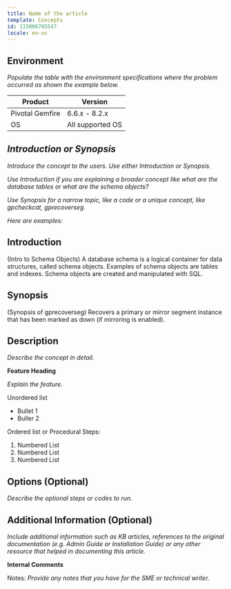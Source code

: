 ```yaml
---
title: Name of the article
template: Concepts
id: 115006785547 
locale: en-us
---
```


## Environment

*Populate the table with the environment specifications where the problem occurred as shown the example below.*

Product	| Version
--------|---------
Pivotal Gemfire |	6.6.x - 8.2.x
OS | All supported OS

## *Introduction or Synopsis*

*Introduce the concept to the users. Use either Introduction or Synopsis.*

*Use Introduction if you are explaining a broader concept like what are the database tables or what are the schema objects?*

*Use Synopsis for a narrow topic, like a code or a unique concept, like gpcheckcat, gprecoverseg.*

*Here are examples:*

## Introduction 

(Intro to Schema Objects)
A database schema is a logical container for data structures, called schema objects. Examples of schema objects are tables and indexes. Schema objects are created and manipulated with SQL.

## Synopsis

(Synopsis of gprecoverseg)
Recovers a primary or mirror segment instance that has been marked as down (if mirroring is enabled).

## Description

*Describe the concept in detail.*

 **Feature Heading**

*Explain the feature.*

Unordered list

*	Bullet 1
*	Buller 2

Ordered list or Procedural Steps:

1.	Numbered List
2.	Numbered List
3.	Numbered List

## Options (Optional)

*Describe the optional steps or codes to run.*

## Additional Information (Optional)

*Include additional information such as KB articles, references to the original documentation (e.g. Admin Guide or Installation Guide) or any other resource that helped in documenting this article.*

**Internal Comments**

Notes: *Provide any notes that you have for the SME or technical writer.*
 
 

